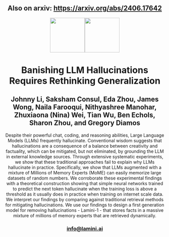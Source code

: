 <div align="center">
  
## Also on arxiv: https://arxiv.org/abs/2406.17642

  
<img src="https://avatars.githubusercontent.com/u/130713213?s=200&v=4" width="110"><img src="https://huggingface.co/lamini/instruct-peft-tuned-12b/resolve/main/Lamini_logo.png?max-height=110" height="110">
</div>
<div align="center">
  
# Banishing LLM Hallucinations Requires Rethinking Generalization
## Johnny Li, Saksham Consul, Eda Zhou, James Wong, Naila Farooqui, Nithyashree Manohar, Zhuxiaona (Nina) Wei, Tian Wu, Ben Echols, Sharon Zhou, and Gregory Diamos
Despite their powerful chat, coding, and reasoning abilities, Large Language Models (LLMs) frequently hallucinate. Conventional wisdom suggests that hallucinations are a consequence of a balance between creativity and factuality, which can be mitigated, but not eliminated, by grounding the LLM in external knowledge sources. Through extensive systematic experiments, we show that these traditional approaches fail to explain why LLMs hallucinate in practice. Specifically, we show that LLMs augmented with a mixture of Millions of Memory Experts (MoME) can easily memorize large datasets of random numbers. We corroborate these experimental findings with a theoretical construction showing that simple neural networks trained to predict the next token hallucinate when the training loss is above a threshold as it usually does in practice when training on internet scale data. We interpret our findings by comparing against traditional retrieval methods for mitigating hallucinations. We use our findings to design a first generation model for removing hallucinations - Lamini-1 - that stores facts in a massive mixture of millions of memory experts that are retrieved dynamically.

### info@lamini.ai
</div>
